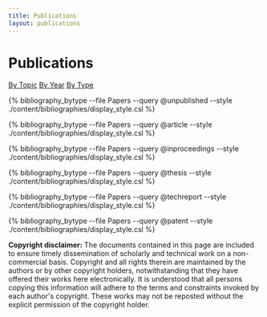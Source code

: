 ```yaml
---
title: Publications
layout: publications
---
```


# Publications

<div>
  <div class="right-align">
    <p>
      <a class="button" href="{{ site.baseurl }}{% link publications-topic.md %}">By Topic</a>
      <a class="button" href="{{ site.baseurl }}{% link publications-year.md %}">By Year</a>
      <a class="button" href="{{ site.baseurl }}{% link publications.md %}">By Type</a>
    </p>
  </div>
</div>

{% bibliography_bytype --file Papers --query @unpublished --style ./content/bibliographies/display_style.csl %}
<br>

{% bibliography_bytype --file Papers --query @article --style ./content/bibliographies/display_style.csl %}
<br>

{% bibliography_bytype --file Papers --query @inproceedings --style ./content/bibliographies/display_style.csl %}
<br>

{% bibliography_bytype --file Papers --query @thesis --style ./content/bibliographies/display_style.csl %}
<br>

{% bibliography_bytype --file Papers  --query @techreport --style ./content/bibliographies/display_style.csl %}
<br>

{% bibliography_bytype --file Papers --query @patent --style ./content/bibliographies/display_style.csl %}
<br>

**Copyright disclaimer:** The documents contained in this page are included to ensure timely dissemination of scholarly and technical work on a non-commercial basis. Copyright and all rights therein are maintained by the authors or by other copyright holders, notwithstanding that they have offered their works here electronically. It is understood that all persons copying this information will adhere to the terms and constraints invoked by each author's copyright. These works may not be reposted without the explicit permission of the copyright holder.
